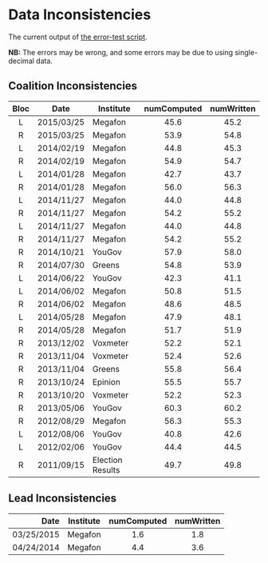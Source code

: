 Data Inconsistencies
====================
The current output of [the error-test script][tests].

**NB:** The errors may be wrong, and some errors may be due to using single-decimal data.

Coalition Inconsistencies
-------------------------

Bloc | Date       | Institute | numComputed | numWritten
:---:|:----------:|-----------|:-----------:|:---------:
 L   | 2015/03/25 | Megafon          | 45.6 | 45.2
 R   | 2015/03/25 | Megafon          | 53.9 | 54.8
 L   | 2014/02/19 | Megafon          | 44.8 | 45.3
 R   | 2014/02/19 | Megafon          | 54.9 | 54.7
 L   | 2014/01/28 | Megafon          | 42.7 | 43.7
 R   | 2014/01/28 | Megafon          | 56.0 | 56.3
 L   | 2014/11/27 | Megafon          | 44.0 | 44.8
 R   | 2014/11/27 | Megafon          | 54.2 | 55.2
 L   | 2014/11/27 | Megafon          | 44.0 | 44.8
 R   | 2014/11/27 | Megafon          | 54.2 | 55.2
 R   | 2014/10/21 | YouGov           | 57.9 | 58.0
 R   | 2014/07/30 | Greens           | 54.8 | 53.9
 L   | 2014/06/22 | YouGov           | 42.3 | 41.1
 L   | 2014/06/02 | Megafon          | 50.8 | 51.5
 R   | 2014/06/02 | Megafon          | 48.6 | 48.5
 L   | 2014/05/28 | Megafon          | 47.9 | 48.1
 R   | 2014/05/28 | Megafon          | 51.7 | 51.9
 R   | 2013/12/02 | Voxmeter         | 52.2 | 52.1
 R   | 2013/11/04 | Voxmeter         | 52.4 | 52.6
 R   | 2013/11/04 | Greens           | 55.8 | 56.4
 R   | 2013/10/24 | Epinion          | 55.5 | 55.7
 R   | 2013/10/20 | Voxmeter         | 52.2 | 52.3
 R   | 2013/05/06 | YouGov           | 60.3 | 60.2
 R   | 2012/08/29 | Megafon          | 56.3 | 55.3
 L   | 2012/08/06 | YouGov           | 40.8 | 42.6
 L   | 2012/02/06 | YouGov           | 44.4 | 44.5
 R   | 2011/09/15 | Election Results | 49.7 | 49.8

Lead Inconsistencies
--------------------

Date        | Institute | numComputed | numWritten
-----------:|-----------|:-----------:|:---------:
 03/25/2015 | Megafon   | 1.6         | 1.8
 04/24/2014 | Megafon   | 4.4         | 3.6


[tests]: https://github.com/ndarville/danish-polls/tree/master/_tests
